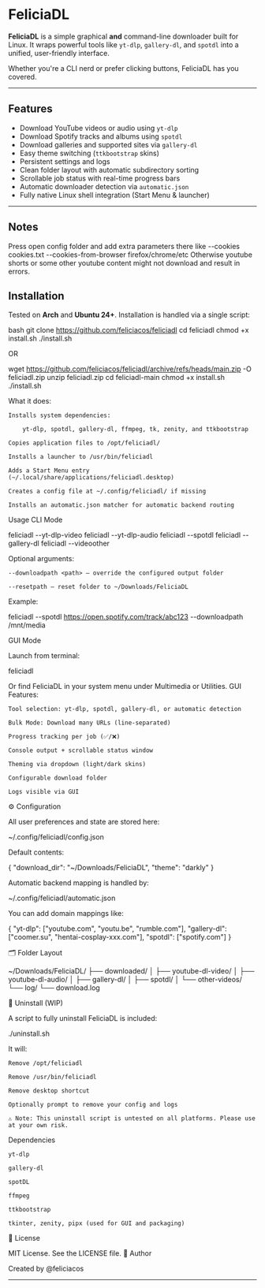 # FeliciaDL

**FeliciaDL** is a simple graphical **and** command-line downloader built for Linux. It wraps powerful tools like `yt-dlp`, `gallery-dl`, and `spotdl` into a unified, user-friendly interface.

Whether you're a CLI nerd or prefer clicking buttons, FeliciaDL has you covered.

---

## Features

- Download YouTube videos or audio using `yt-dlp`
- Download Spotify tracks and albums using `spotdl`
- Download galleries and supported sites via `gallery-dl`
- Easy theme switching (`ttkbootstrap` skins)
- Persistent settings and logs
- Clean folder layout with automatic subdirectory sorting
- Scrollable job status with real-time progress bars
- Automatic downloader detection via `automatic.json`
- Fully native Linux shell integration (Start Menu & launcher)

---
## Notes
Press open config folder and add extra parameters there like 
--cookies cookies.txt 
--cookies-from-browser firefox/chrome/etc
Otherwise youtube shorts or some other youtube content might not download and result in errors.

## Installation

Tested on **Arch** and **Ubuntu 24+**. Installation is handled via a single script:

bash
git clone https://github.com/feliciacos/feliciadl
cd feliciadl
chmod +x install.sh
./install.sh

OR

wget https://github.com/feliciacos/feliciadl/archive/refs/heads/main.zip -O feliciadl.zip
unzip feliciadl.zip
cd feliciadl-main
chmod +x install.sh
./install.sh

What it does:

    Installs system dependencies:

        yt-dlp, spotdl, gallery-dl, ffmpeg, tk, zenity, and ttkbootstrap

    Copies application files to /opt/feliciadl/

    Installs a launcher to /usr/bin/feliciadl

    Adds a Start Menu entry (~/.local/share/applications/feliciadl.desktop)

    Creates a config file at ~/.config/feliciadl/ if missing

    Installs an automatic.json matcher for automatic backend routing

Usage
CLI Mode

feliciadl --yt-dlp-video <url>
feliciadl --yt-dlp-audio <url>
feliciadl --spotdl <url>
feliciadl --gallery-dl <url>
feliciadl --videoother <url>

Optional arguments:

    --downloadpath <path> — override the configured output folder

    --resetpath — reset folder to ~/Downloads/FeliciaDL

Example:

feliciadl --spotdl https://open.spotify.com/track/abc123 --downloadpath /mnt/media

GUI Mode

Launch from terminal:

feliciadl

Or find FeliciaDL in your system menu under Multimedia or Utilities.
GUI Features:

    Tool selection: yt-dlp, spotdl, gallery-dl, or automatic detection

    Bulk Mode: Download many URLs (line-separated)

    Progress tracking per job (✅/❌)

    Console output + scrollable status window

    Theming via dropdown (light/dark skins)

    Configurable download folder

    Logs visible via GUI

⚙️ Configuration

All user preferences and state are stored here:

~/.config/feliciadl/config.json

Default contents:

{
  "download_dir": "~/Downloads/FeliciaDL",
  "theme": "darkly"
}

Automatic backend mapping is handled by:

~/.config/feliciadl/automatic.json

You can add domain mappings like:

{
  "yt-dlp": ["youtube.com", "youtu.be", "rumble.com"],
  "gallery-dl": ["coomer.su", "hentai-cosplay-xxx.com"],
  "spotdl": ["spotify.com"]
}

🗂 Folder Layout

~/Downloads/FeliciaDL/
├── downloaded/
│   ├── youtube-dl-video/
│   ├── youtube-dl-audio/
│   ├── gallery-dl/
│   ├── spotdl/
│   └── other-videos/
└── log/
    └── download.log

🧹 Uninstall (WIP)

A script to fully uninstall FeliciaDL is included:

./uninstall.sh

It will:

    Remove /opt/feliciadl

    Remove /usr/bin/feliciadl

    Remove desktop shortcut

    Optionally prompt to remove your config and logs

    ⚠️ Note: This uninstall script is untested on all platforms. Please use at your own risk.

Dependencies

    yt-dlp

    gallery-dl

    spotDL

    ffmpeg

    ttkbootstrap

    tkinter, zenity, pipx (used for GUI and packaging)

📄 License

MIT License. See the LICENSE file.
👤 Author

Created by @feliciacos


---
